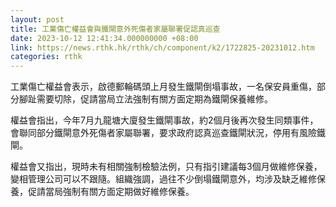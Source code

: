 ```yaml
---
layout: post
title: 工業傷亡權益會與鐵閘意外死傷者家屬聯署促認真巡查
date: 2023-10-12 12:41:34.000000000 +08:00
link: https://news.rthk.hk/rthk/ch/component/k2/1722825-20231012.htm
categories: rthk
---
```


工業傷亡權益會表示，啟德郵輪碼頭上月發生鐵閘倒塌事故，一名保安員重傷，部分腳趾需要切除，促請當局立法強制有關方面定期為鐵閘保養維修。

權益會指出，今年7月九龍塘大廈發生鐵閘事故，約2個月後再次發生同類事件，會聯同部分鐵閘意外死傷者家屬聯署，要求政府認真巡查鐵閘狀況，停用有風險鐵閘。

權益會又指出，現時未有相關強制檢驗法例，只有指引建議每3個月做維修保養，變相管理公司可以不跟隨。組織強調，過往不少倒塌鐵閘意外，均涉及缺乏維修保養，促請當局強制有關方面定期做好維修保養。
